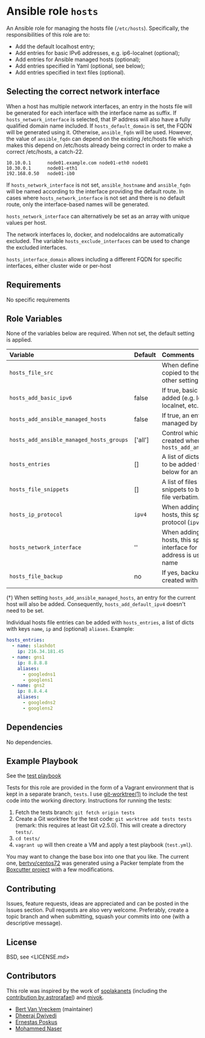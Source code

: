 # Ansible role `hosts`

An Ansible role for managing the hosts file (`/etc/hosts`). Specifically, the responsibilities of this role are to:

- Add the default localhost entry;
- Add entries for basic IPv6 addresses, e.g. ip6-localnet (optional);
- Add entries for Ansible managed hosts (optional);
- Add entries specified in Yaml (optional, see below);
- Add entries specified in text files (optional).

## Selecting the correct network interface

When a host has multiple network interfaces, an entry in the hosts file will be generated for each interface with the interface name as suffix.
If `hosts_network_interface` is selected, that IP address will also have a fully qualified domain name included.  If `hosts_default_domain` is
set, the FQDN will be generated using it.  Otherwise, `ansible_fqdn` will be used.  However, the value of `ansible_fqdn` can depend on the
existing /etc/hosts file which makes this depend on /etc/hosts already being correct in order to make a correct /etc/hosts, a catch-22.

```
10.10.0.1      node01.example.com node01-eth0 node01
10.30.0.1      node01-eth1
192.168.0.50   node01-ib0
```

If `hosts_network_interface` is not set, `ansible_hostname` and `ansible_fqdn` will be named according to the interface providing the default route.
In cases where `hosts_network_interface` is not set and there is no default route, only the interface-based names will be generated.

`hosts_network_interface` can alternatively be set as an array with unique values per host.

The network interfaces lo, docker, and nodelocaldns are automatically excluded.  The variable `hosts_exclude_interfaces` can
be used to change the excluded interfaces.

`hosts_interface_domain` allows including a different FQDN for specific interfaces, either cluster wide or per-host

## Requirements

No specific requirements

## Role Variables

None of the variables below are required. When not set, the default setting is applied.

| Variable                                 | Default                              | Comments                                                                                                          |
| :---                                     | :---                                 | :---                                                                                                              |
| `hosts_file_src`                         |                                      | When defined, this path will be copied to the hosts file and all other settings are ignored                       |
| `hosts_add_basic_ipv6`                   | false                                | If true, basic IPv6 entries are added (e.g. localhost6, ip6-localnet, etc.)                                       |
| `hosts_add_ansible_managed_hosts`        | false                                | If true, an entry for hosts managed by Ansible is added. (†)                                                      |
| `hosts_add_ansible_managed_hosts_groups` | ['all']                              | Control which host entries are created when using `hosts_add_ansible_managed_hosts` |
| `hosts_entries`                          | []                                   | A list of dicts with custom entries to be added to the hosts file. See below for an example.                      |
| `hosts_file_snippets`                    | []                                   | A list of files containing host file snippets to be added to the hosts file verbatim.                             |
| `hosts_ip_protocol`                      | `ipv4`                               | When adding Ansible managed hosts, this specifies the IP protocol (`ipv4` or `ipv6`)                              |
| `hosts_network_interface`                | ''                                   | When adding Ansible managed hosts, this specifies the network interface for which the IP address is used for the default name |
| `hosts_file_backup`                      | no                                   | If yes, backup of host file is created with timestamp                                                             |
|                                          |                                      |                                                                                                                   |

(†) When setting `hosts_add_ansible_managed_hosts`, an entry for the current host will also be added. Consequently, `hosts_add_default_ipv4` doesn't need to be set.

Individual hosts file entries can be added with `hosts_entries`, a list of dicts with keys `name`, `ip` and (optional) `aliases`. Example:

```Yaml
hosts_entries:
  - name: slashdot
    ip: 216.34.181.45
  - name: gns1
    ip: 8.8.8.8
    aliases:
      - googledns1
      - googlens1
  - name: gns2
    ip: 8.8.4.4
    aliases:
      - googledns2
      - googlens2
```

## Dependencies

No dependencies.

## Example Playbook

See the [test playbook](https://github.com/bertvv/ansible-role-hosts/blob/tests/test.yml)

Tests for this role are provided in the form of a Vagrant environment that is kept in a separate branch, `tests`. I use [git-worktree(1)](https://git-scm.com/docs/git-worktree) to include the test code into the working directory. Instructions for running the tests:

1. Fetch the tests branch: `git fetch origin tests`
2. Create a Git worktree for the test code: `git worktree add tests tests` (remark: this requires at least Git v2.5.0). This will create a directory `tests/`.
3. `cd tests/`
4. `vagrant up` will then create a VM and apply a test playbook (`test.yml`).

You may want to change the base box into one that you like. The current one, [bertvv/centos72](https://atlas.hashicorp.com/bertvv/boxes/centos72) was generated using a Packer template from the [Boxcutter project](https://github.com/boxcutter/centos) with a few modifications.

## Contributing

Issues, feature requests, ideas are appreciated and can be posted in the Issues section. Pull requests are also very welcome. Preferably, create a topic branch and when submitting, squash your commits into one (with a descriptive message).

## License

BSD, see <LICENSE.md>

## Contributors

This role was inspired by the work of [soplakanets](https://github.com/soplakanets/ansible-role-hosts/) (including the [contribution by astrorafael](https://github.com/soplakanets/ansible-role-hosts/pull/1/files)) and [mivok](https://github.com/mivok/ansible-hosts/).

- [Bert Van Vreckem](https://github.com/bertvv/) (maintainer)
- [Dheeraj Dwivedi](https://github.com/dheerajdwivedi)
- [Ernestas Poskus](https://github.com/ernestas-poskus)
- [Mohammed Naser](https://github.com/mnaser)
